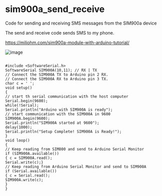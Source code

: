 # sim900a_send_receive
Code for sending and receiving SMS messages from the SIM900a device

The send and receive code sends SMS to my phone.



https://miliohm.com/sim900a-module-with-arduino-tutorial/


![image](https://user-images.githubusercontent.com/14288989/111183894-66da2500-85d6-11eb-9f15-f2a9067ba792.png)



```

#include <SoftwareSerial.h>
SoftwareSerial SIM900A(10,11); // RX | TX
// Connect the SIM900A TX to Arduino pin 2 RX. 
// Connect the SIM900A RX to Arduino pin 3 TX. 
char c = ' ';
void setup() 
{
// start th serial communication with the host computer
Serial.begin(9600);
while(!Serial);
Serial.println("Arduino with SIM900A is ready");
// start communication with the SIM900A in 9600
SIM900A.begin(9600); 
Serial.println("SIM900A started at 9600");
delay(1000);
Serial.println("Setup Complete! SIM900A is Ready!");
}
void loop()
{
// Keep reading from SIM800 and send to Arduino Serial Monitor
if (SIM900A.available())
{ c = SIM900A.read();
Serial.write(c);}
// Keep reading from Arduino Serial Monitor and send to SIM900A
if (Serial.available())
{ c = Serial.read();
SIM900A.write(c); 
}
}
```
